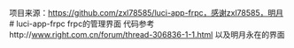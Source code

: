项目来源：https://github.com/zxl78585/luci-app-frpc，感谢zxl78585，明月
	# luci-app-frpc
	frpc的管理界面
	代码参考http://www.right.com.cn/forum/thread-306836-1-1.html
	以及明月永在的界面
